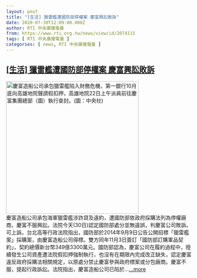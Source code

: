 ```yaml
---
layout: post
title: "[生活] 獵雷艦遭國防部停權案 慶富興訟敗訴"
date: 2020-07-30T12:09:00.000Z
author: RTI 中央廣播電臺
from: https://www.rti.org.tw/news/view/id/2074115
tags: [ RTI 中央廣播電臺 ]
categories: [ news, RTI 中央廣播電臺 ]
---
```

<!--1596110940000-->
[[生活] 獵雷艦遭國防部停權案 慶富興訟敗訴](https://www.rti.org.tw/news/view/id/2074115)
------

<div>
<img src="https://static.rti.org.tw/assets/thumbnails/2017/11/29/20171122000067M.jpg" width="360" alt="慶富造船公司承包獵雷艦陷入財務危機，第一銀行10月底向高雄地院聲請假扣押，高雄地院22日上午派員前往慶富集團總部（圖）執行查封。(圖：中央社)" title="慶富造船公司承包獵雷艦陷入財務危機，第一銀行10月底向高雄地院聲請假扣押，高雄地院22日上午派員前往慶富集團總部（圖）執行查封。(圖：中央社)"><br>慶富造船公司承包海軍獵雷艦涉詐貸及違約，遭國防部依政府採購法列為停權廠商，慶富不服興訟。法院今天(30日)認定國防部處分並無違誤，判慶富公司敗訴。可上訴。台北高等行政法院指出，國防部於2014年9月9日公告公開招標「獵雷艦案」採購案，由慶富造船公司得標。雙方同年11月3日簽訂「國防部訂購軍品契約」，契約總價新台幣349億3300萬元。國防部認為，慶富公司在履約過程中，陸續發生公司資產遭法院假扣押強制執行，也沒有在期限內完成改正缺失，認定慶富違反政府採購法相關規定，以原處分禁止慶富參與政府標案或分包廠商。慶富不服，提起行政訴訟。法院指出，慶富造船公司已陷於...<a target="_blank" href="https://www.rti.org.tw/news/view/id/2074115">...more</a>
</div>
